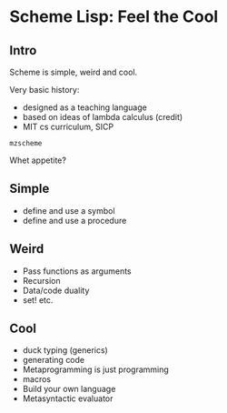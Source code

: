 # Scheme Lisp: Feel the Cool

## Intro

Scheme is simple, weird and cool.

Very basic history:
- designed as a teaching language
- based on ideas of lambda calculus (credit)
- MIT cs curriculum, SICP

```sudo apt install racket
mzscheme
```

Whet appetite?

## Simple

- define and use a symbol
- define and use a procedure

## Weird

- Pass functions as arguments
- Recursion
- Data/code duality
- set! etc.

## Cool

- duck typing (generics)
- generating code
- Metaprogramming is just programming
- macros
- Build your own language
- Metasyntactic evaluator
